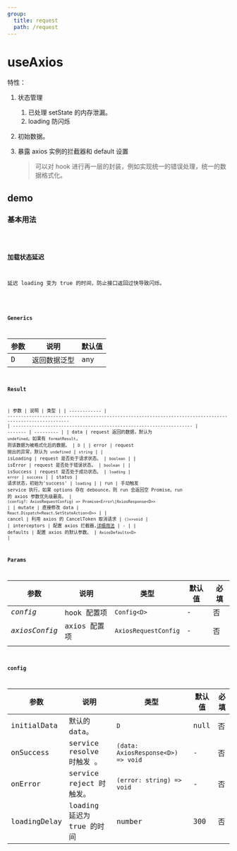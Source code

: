 ```yaml
---
group:
  title: request
  path: /request
---
```


# useAxios

特性：

1. 状态管理
   1. 已处理 setState 的内存泄漏。
   2. loading 防闪烁
2. 初始数据。
3. 暴露 axios 实例的拦截器和 default 设置

   > 可以对 hook 进行再一层的封装，例如实现统一的错误处理，统一的数据格式化。

## demo

### 基本用法

<code src="./Demo/index.tsx"/>

### 加载状态延迟

延迟 loading 变为 true 的时间，防止接口返回过快导致闪烁。

<code src="./Demo/LoadingDelay.tsx"/>

### Generics

| 参数 | 说明         | 默认值 |
| ---- | ------------ | ------ |
| D    | 返回数据泛型 | any    |

### Result

| 参数         | 说明                                                                                                      | 类型                                                                |
| ------------ | --------------------------------------------------------------------------------------------------------- | ------------------------------------------------------------------- | ------- | --------- |
| data         | request 返回的数据，默认为 `undefined`。如果有 `formatResult`, 则该数据为被格式化后的数据。               | `D`                                                                 |
| error        | request 抛出的异常，默认为 `undefined`                                                                    | `string`                                                            |
| isLoading    | request 是否处于请求状态。                                                                                | `boolean`                                                           |
| isError      | request 是否处于错误状态。                                                                                | `boolean`                                                           |
| isSuccess    | request 是否处于成功状态。                                                                                | `loading`                                                           | `error` | `success` |
| status       | 请求状态，初始为'success'                                                                                 | `loading`                                                           |
| run          | 手动触发 service 执行，如果 options 存在 debounce，则 run 会返回空 Promise。run 的 axios 参数优先级最高。 | `(config?: AxiosRequestConfig) => Promise<Error\|AxiosResponse<D>>` |
| mutate       | 直接修改 data                                                                                             | `React.Dispatch<React.SetStateAction<D>>`                           |
| cancel       | 利用 axios 的 CancelToken 取消请求                                                                        | `()=>void`                                                          |
| interceptors | 配置 axios 拦截器,[详细用法](https://github.com/axios/axios#interceptors)                                 | -                                                                   |
| defaults     | 配置 axios 的默认参数。                                                                                   | `AxiosDefaults<D>`                                                  |

### Params

| 参数          | 说明         | 类型                 | 默认值 | 必填 |
| ------------- | ------------ | -------------------- | ------ | ---- |
| _config_      | hook 配置项  | `Config<D>`          | -      | 否   |
| _axiosConfig_ | axios 配置项 | `AxiosRequestConfig` | -      | 否   |
|               |              |                      |        |      |

### config

| 参数         | 说明                       | 类型                               | 默认值 | 必填 |
| ------------ | -------------------------- | ---------------------------------- | ------ | ---- |
| initialData  | 默认的 data。              | `D`                                | null   | 否   |
| onSuccess    | service resolve 时触发 。  | `(data: AxiosResponse<D>) => void` | -      | 否   |
| onError      | service reject 时触发。    | `(error: string) => void`          | -      | 否   |
| loadingDelay | loading 延迟为 true 的时间 | number                             | 300    | 否   |
